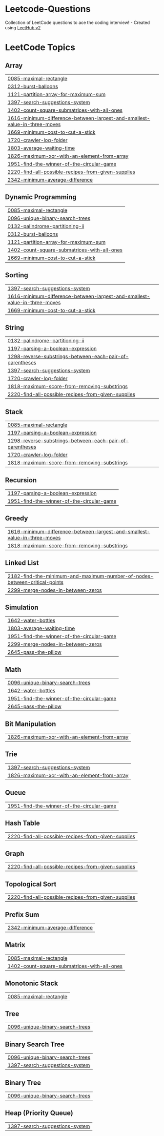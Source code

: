 # Leetcode-Questions
Collection of LeetCode questions to ace the coding interview! - Created using [LeetHub v2](https://github.com/arunbhardwaj/LeetHub-2.0)

<!---LeetCode Topics Start-->
# LeetCode Topics
## Array
|  |
| ------- |
| [0085-maximal-rectangle](https://github.com/MeetPatel2209/Leetcode-Questions/tree/master/0085-maximal-rectangle) |
| [0312-burst-balloons](https://github.com/MeetPatel2209/Leetcode-Questions/tree/master/0312-burst-balloons) |
| [1121-partition-array-for-maximum-sum](https://github.com/MeetPatel2209/Leetcode-Questions/tree/master/1121-partition-array-for-maximum-sum) |
| [1397-search-suggestions-system](https://github.com/MeetPatel2209/Leetcode-Questions/tree/master/1397-search-suggestions-system) |
| [1402-count-square-submatrices-with-all-ones](https://github.com/MeetPatel2209/Leetcode-Questions/tree/master/1402-count-square-submatrices-with-all-ones) |
| [1616-minimum-difference-between-largest-and-smallest-value-in-three-moves](https://github.com/MeetPatel2209/Leetcode-Questions/tree/master/1616-minimum-difference-between-largest-and-smallest-value-in-three-moves) |
| [1669-minimum-cost-to-cut-a-stick](https://github.com/MeetPatel2209/Leetcode-Questions/tree/master/1669-minimum-cost-to-cut-a-stick) |
| [1720-crawler-log-folder](https://github.com/MeetPatel2209/Leetcode-Questions/tree/master/1720-crawler-log-folder) |
| [1803-average-waiting-time](https://github.com/MeetPatel2209/Leetcode-Questions/tree/master/1803-average-waiting-time) |
| [1826-maximum-xor-with-an-element-from-array](https://github.com/MeetPatel2209/Leetcode-Questions/tree/master/1826-maximum-xor-with-an-element-from-array) |
| [1951-find-the-winner-of-the-circular-game](https://github.com/MeetPatel2209/Leetcode-Questions/tree/master/1951-find-the-winner-of-the-circular-game) |
| [2220-find-all-possible-recipes-from-given-supplies](https://github.com/MeetPatel2209/Leetcode-Questions/tree/master/2220-find-all-possible-recipes-from-given-supplies) |
| [2342-minimum-average-difference](https://github.com/MeetPatel2209/Leetcode-Questions/tree/master/2342-minimum-average-difference) |
## Dynamic Programming
|  |
| ------- |
| [0085-maximal-rectangle](https://github.com/MeetPatel2209/Leetcode-Questions/tree/master/0085-maximal-rectangle) |
| [0096-unique-binary-search-trees](https://github.com/MeetPatel2209/Leetcode-Questions/tree/master/0096-unique-binary-search-trees) |
| [0132-palindrome-partitioning-ii](https://github.com/MeetPatel2209/Leetcode-Questions/tree/master/0132-palindrome-partitioning-ii) |
| [0312-burst-balloons](https://github.com/MeetPatel2209/Leetcode-Questions/tree/master/0312-burst-balloons) |
| [1121-partition-array-for-maximum-sum](https://github.com/MeetPatel2209/Leetcode-Questions/tree/master/1121-partition-array-for-maximum-sum) |
| [1402-count-square-submatrices-with-all-ones](https://github.com/MeetPatel2209/Leetcode-Questions/tree/master/1402-count-square-submatrices-with-all-ones) |
| [1669-minimum-cost-to-cut-a-stick](https://github.com/MeetPatel2209/Leetcode-Questions/tree/master/1669-minimum-cost-to-cut-a-stick) |
## Sorting
|  |
| ------- |
| [1397-search-suggestions-system](https://github.com/MeetPatel2209/Leetcode-Questions/tree/master/1397-search-suggestions-system) |
| [1616-minimum-difference-between-largest-and-smallest-value-in-three-moves](https://github.com/MeetPatel2209/Leetcode-Questions/tree/master/1616-minimum-difference-between-largest-and-smallest-value-in-three-moves) |
| [1669-minimum-cost-to-cut-a-stick](https://github.com/MeetPatel2209/Leetcode-Questions/tree/master/1669-minimum-cost-to-cut-a-stick) |
## String
|  |
| ------- |
| [0132-palindrome-partitioning-ii](https://github.com/MeetPatel2209/Leetcode-Questions/tree/master/0132-palindrome-partitioning-ii) |
| [1197-parsing-a-boolean-expression](https://github.com/MeetPatel2209/Leetcode-Questions/tree/master/1197-parsing-a-boolean-expression) |
| [1298-reverse-substrings-between-each-pair-of-parentheses](https://github.com/MeetPatel2209/Leetcode-Questions/tree/master/1298-reverse-substrings-between-each-pair-of-parentheses) |
| [1397-search-suggestions-system](https://github.com/MeetPatel2209/Leetcode-Questions/tree/master/1397-search-suggestions-system) |
| [1720-crawler-log-folder](https://github.com/MeetPatel2209/Leetcode-Questions/tree/master/1720-crawler-log-folder) |
| [1818-maximum-score-from-removing-substrings](https://github.com/MeetPatel2209/Leetcode-Questions/tree/master/1818-maximum-score-from-removing-substrings) |
| [2220-find-all-possible-recipes-from-given-supplies](https://github.com/MeetPatel2209/Leetcode-Questions/tree/master/2220-find-all-possible-recipes-from-given-supplies) |
## Stack
|  |
| ------- |
| [0085-maximal-rectangle](https://github.com/MeetPatel2209/Leetcode-Questions/tree/master/0085-maximal-rectangle) |
| [1197-parsing-a-boolean-expression](https://github.com/MeetPatel2209/Leetcode-Questions/tree/master/1197-parsing-a-boolean-expression) |
| [1298-reverse-substrings-between-each-pair-of-parentheses](https://github.com/MeetPatel2209/Leetcode-Questions/tree/master/1298-reverse-substrings-between-each-pair-of-parentheses) |
| [1720-crawler-log-folder](https://github.com/MeetPatel2209/Leetcode-Questions/tree/master/1720-crawler-log-folder) |
| [1818-maximum-score-from-removing-substrings](https://github.com/MeetPatel2209/Leetcode-Questions/tree/master/1818-maximum-score-from-removing-substrings) |
## Recursion
|  |
| ------- |
| [1197-parsing-a-boolean-expression](https://github.com/MeetPatel2209/Leetcode-Questions/tree/master/1197-parsing-a-boolean-expression) |
| [1951-find-the-winner-of-the-circular-game](https://github.com/MeetPatel2209/Leetcode-Questions/tree/master/1951-find-the-winner-of-the-circular-game) |
## Greedy
|  |
| ------- |
| [1616-minimum-difference-between-largest-and-smallest-value-in-three-moves](https://github.com/MeetPatel2209/Leetcode-Questions/tree/master/1616-minimum-difference-between-largest-and-smallest-value-in-three-moves) |
| [1818-maximum-score-from-removing-substrings](https://github.com/MeetPatel2209/Leetcode-Questions/tree/master/1818-maximum-score-from-removing-substrings) |
## Linked List
|  |
| ------- |
| [2182-find-the-minimum-and-maximum-number-of-nodes-between-critical-points](https://github.com/MeetPatel2209/Leetcode-Questions/tree/master/2182-find-the-minimum-and-maximum-number-of-nodes-between-critical-points) |
| [2299-merge-nodes-in-between-zeros](https://github.com/MeetPatel2209/Leetcode-Questions/tree/master/2299-merge-nodes-in-between-zeros) |
## Simulation
|  |
| ------- |
| [1642-water-bottles](https://github.com/MeetPatel2209/Leetcode-Questions/tree/master/1642-water-bottles) |
| [1803-average-waiting-time](https://github.com/MeetPatel2209/Leetcode-Questions/tree/master/1803-average-waiting-time) |
| [1951-find-the-winner-of-the-circular-game](https://github.com/MeetPatel2209/Leetcode-Questions/tree/master/1951-find-the-winner-of-the-circular-game) |
| [2299-merge-nodes-in-between-zeros](https://github.com/MeetPatel2209/Leetcode-Questions/tree/master/2299-merge-nodes-in-between-zeros) |
| [2645-pass-the-pillow](https://github.com/MeetPatel2209/Leetcode-Questions/tree/master/2645-pass-the-pillow) |
## Math
|  |
| ------- |
| [0096-unique-binary-search-trees](https://github.com/MeetPatel2209/Leetcode-Questions/tree/master/0096-unique-binary-search-trees) |
| [1642-water-bottles](https://github.com/MeetPatel2209/Leetcode-Questions/tree/master/1642-water-bottles) |
| [1951-find-the-winner-of-the-circular-game](https://github.com/MeetPatel2209/Leetcode-Questions/tree/master/1951-find-the-winner-of-the-circular-game) |
| [2645-pass-the-pillow](https://github.com/MeetPatel2209/Leetcode-Questions/tree/master/2645-pass-the-pillow) |
## Bit Manipulation
|  |
| ------- |
| [1826-maximum-xor-with-an-element-from-array](https://github.com/MeetPatel2209/Leetcode-Questions/tree/master/1826-maximum-xor-with-an-element-from-array) |
## Trie
|  |
| ------- |
| [1397-search-suggestions-system](https://github.com/MeetPatel2209/Leetcode-Questions/tree/master/1397-search-suggestions-system) |
| [1826-maximum-xor-with-an-element-from-array](https://github.com/MeetPatel2209/Leetcode-Questions/tree/master/1826-maximum-xor-with-an-element-from-array) |
## Queue
|  |
| ------- |
| [1951-find-the-winner-of-the-circular-game](https://github.com/MeetPatel2209/Leetcode-Questions/tree/master/1951-find-the-winner-of-the-circular-game) |
## Hash Table
|  |
| ------- |
| [2220-find-all-possible-recipes-from-given-supplies](https://github.com/MeetPatel2209/Leetcode-Questions/tree/master/2220-find-all-possible-recipes-from-given-supplies) |
## Graph
|  |
| ------- |
| [2220-find-all-possible-recipes-from-given-supplies](https://github.com/MeetPatel2209/Leetcode-Questions/tree/master/2220-find-all-possible-recipes-from-given-supplies) |
## Topological Sort
|  |
| ------- |
| [2220-find-all-possible-recipes-from-given-supplies](https://github.com/MeetPatel2209/Leetcode-Questions/tree/master/2220-find-all-possible-recipes-from-given-supplies) |
## Prefix Sum
|  |
| ------- |
| [2342-minimum-average-difference](https://github.com/MeetPatel2209/Leetcode-Questions/tree/master/2342-minimum-average-difference) |
## Matrix
|  |
| ------- |
| [0085-maximal-rectangle](https://github.com/MeetPatel2209/Leetcode-Questions/tree/master/0085-maximal-rectangle) |
| [1402-count-square-submatrices-with-all-ones](https://github.com/MeetPatel2209/Leetcode-Questions/tree/master/1402-count-square-submatrices-with-all-ones) |
## Monotonic Stack
|  |
| ------- |
| [0085-maximal-rectangle](https://github.com/MeetPatel2209/Leetcode-Questions/tree/master/0085-maximal-rectangle) |
## Tree
|  |
| ------- |
| [0096-unique-binary-search-trees](https://github.com/MeetPatel2209/Leetcode-Questions/tree/master/0096-unique-binary-search-trees) |
## Binary Search Tree
|  |
| ------- |
| [0096-unique-binary-search-trees](https://github.com/MeetPatel2209/Leetcode-Questions/tree/master/0096-unique-binary-search-trees) |
| [1397-search-suggestions-system](https://github.com/MeetPatel2209/Leetcode-Questions/tree/master/1397-search-suggestions-system) |
## Binary Tree
|  |
| ------- |
| [0096-unique-binary-search-trees](https://github.com/MeetPatel2209/Leetcode-Questions/tree/master/0096-unique-binary-search-trees) |
## Heap (Priority Queue)
|  |
| ------- |
| [1397-search-suggestions-system](https://github.com/MeetPatel2209/Leetcode-Questions/tree/master/1397-search-suggestions-system) |
<!---LeetCode Topics End-->